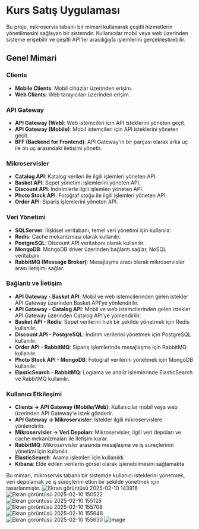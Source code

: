 # Kurs Satış Uygulaması

Bu proje, mikroservis tabanlı bir mimari kullanarak çeşitli hizmetlerin yönetilmesini sağlayan bir sistemdir. Kullanıcılar mobil veya web üzerinden sisteme erişebilir ve çeşitli API'ler aracılığıyla işlemlerini gerçekleştirebilir.

## Genel Mimari

### Clients

- **Mobile Clients**: Mobil cihazlar üzerinden erişim.
- **Web Clients**: Web tarayıcıları üzerinden erişim.

### API Gateway

- **API Gateway (Web)**: Web istemcileri için API isteklerini yöneten geçit.
- **API Gateway (Mobile)**: Mobil istemcileri için API isteklerini yöneten geçit.
- **BFF (Backend for Frontend)**: API Gateway'in bir parçası olarak arka uç ile ön uç arasındaki iletişimi yönetir.

### Mikroservisler

- **Catalog API**: Katalog verileri ile ilgili işlemleri yöneten API.
- **Basket API**: Sepet yönetimi işlemlerini yöneten API.
- **Discount API**: İndirimlerle ilgili işlemleri yöneten API.
- **Photo Stock API**: Fotoğraf stoğu ile ilgili işlemleri yöneten API.
- **Order API**: Sipariş işlemlerini yöneten API.

### Veri Yönetimi

- **SQLServer**: İlişkisel veritabanı, temel veri yönetimi için kullanılır.
- **Redis**: Cache mekanizması olarak kullanılır.
- **PostgreSQL**: Discount API veritabanı olarak kullanılır.
- **MongoDB**: MongoDB driver üzerinden bağlantı sağlar, NoSQL veritabanı.
- **RabbitMQ (Message Broker)**: Mesajlaşma aracı olarak mikroservisler arası iletişimi sağlar.


### Bağlantı ve İletişim

- **API Gateway - Basket API**: Mobil ve web istemcilerinden gelen istekler API Gateway üzerinden Basket API'ye yönlendirilir.
- **API Gateway - Catalog API**: Mobil ve web istemcilerinden gelen istekler API Gateway üzerinden Catalog API'ye yönlendirilir.
- **Basket API - Redis**: Sepet verilerini hızlı bir şekilde yönetmek için Redis kullanılır.
- **Discount API - PostgreSQL**: İndirim verilerini yönetmek için PostgreSQL kullanılır.
- **Order API - RabbitMQ**: Sipariş işlemlerinde mesajlaşma için RabbitMQ kullanılır.
- **Photo Stock API - MongoDB**: Fotoğraf verilerini yönetmek için MongoDB kullanılır.
- **ElasticSearch - RabbitMQ**: Loglama ve analiz işlemlerinde ElasticSearch ve RabbitMQ kullanılır.

### Kullanıcı Etkileşimi

- **Clients -> API Gateway (Mobile/Web)**: Kullanıcılar mobil veya web üzerinden API Gateway'e istek gönderir.
- **API Gateway -> Mikroservisler**: İstekler ilgili mikroservislere yönlendirilir.
- **Mikroservisler -> Veri Depoları**: Mikroservisler, ilgili veri depoları ve cache mekanizmaları ile iletişim kurar.
- **RabbitMQ**: Mikroservisler arasında mesajlaşma ve iş süreçlerinin yönetimi için kullanılır.
- **ElasticSearch**: Arama işlemleri için kullanıldı
- **Kibana**: Elde edilen verilerin görsel olarak işlenebilmesini sağlamakta

Bu mimari, mikroservis tabanlı bir sistemde kullanıcı isteklerini yönetmek, veri depolamak ve iş süreçlerini etkin bir şekilde yönetmek için tasarlanmıştır.
![Ekran görüntüsü 2025-02-10 143916](https://github.com/user-attachments/assets/cff74ba6-7d73-4566-9a7f-80ba571ea1fc)
![Ekran görüntüsü 2025-02-10 150522](https://github.com/user-attachments/assets/ae43d287-c5d1-4d6e-a03c-d38844d049b7)
![Ekran görüntüsü 2025-02-10 155125](https://github.com/user-attachments/assets/19810560-acfc-4a9e-8ef7-05d4326488aa)
![Ekran görüntüsü 2025-02-10 155708](https://github.com/user-attachments/assets/74f1c719-55d7-4816-ab69-387aacbfe21d)
![Ekran görüntüsü 2025-02-10 155648](https://github.com/user-attachments/assets/40fb16d0-8107-4780-beee-5819c3361314)
![Ekran görüntüsü 2025-02-10 155630](https://github.com/user-attachments/assets/51fa0eb1-c850-4e30-9e83-b7ea1a44dbdc)
![image](https://github.com/user-attachments/assets/634514ae-b3d9-4e11-bcae-fde4d242d655)

